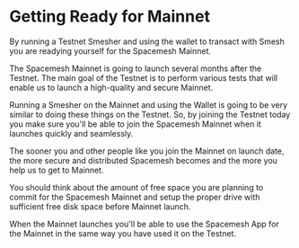 # Getting Ready for Mainnet

By running a Testnet Smesher and using the wallet to transact with Smesh you are readying yourself for the Spacemesh Mainnet.

The Spacemesh Mainnet is going to launch several months after the Testnet. The main goal of the Testnet is to perform various tests that will enable us to launch a high-quality and secure Mainnet.

Running a Smesher on the Mainnet and using the Wallet is going to be very similar to doing these things on the Testnet. So, by joining the Testnet today you make sure you'll be able to join the Spacemesh Mainnet when it launches quickly and seamlessly.

The sooner you and other people like you join the Mainnet on launch date, the more secure and distributed Spacemesh becomes and the more you help us to get to Mainnet.

You should think about the amount of free space you are planning to commit for the Spacemesh Mainnet and setup the proper drive with sufficient free disk space before Mainnet launch.

When the Mainnet launches you'll be able to use the Spacemesh App for the Mainnet in the same way you have used it on the Testnet.
